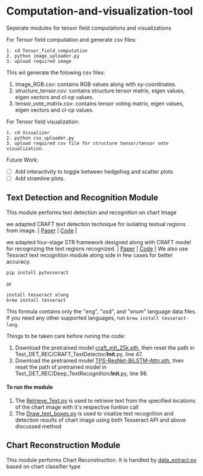 # Computation-and-visualization-tool
Seperate modules for tensor field computations and visualizations

For Tensor field computation and generate csv files:
```
1. cd Tensor_field_computation
2. python image_uploader.py
3. upload required image
```

This wil generate the folowing csv files:
1. Image_RGB.csv: contains RGB values along with xy-coordinates.
2. structure_tensor.csv: contains structure tensor matrix, eigen values, eigen vectors and cl-cp values.
3. tensor_vote_matrix.csv: contains tensor voting matrix, eigen values, eigen vectors and cl-cp values.


For Tensor field visualization:
```
1. cd Visualizer
2. python csv_uploader.py
3. upload required csv file for structure tensor/tensor vote visualization.
```

Future Work:
- [ ] Add interactivity to toggle between hedgehog and scatter plots.
- [ ] Add stramline plots.

## Text Detection and Recognition Module

This module performs text detection and recognition on chart Image

we adapted CRAFT text detection technique for isolating textual regions from image.
| [Paper](https://arxiv.org/abs/1904.01941) | [Code](https://github.com/clovaai/CRAFT-pytorch) |

we adapted four-stage STR framework designed along with CRAFT model for recognizing the text regions recognized.
| [Paper](https://arxiv.org/abs/1904.01906) | [Code](https://github.com/clovaai/deep-text-recognition-benchmark) |
 We also use Tessract text recognition module along side in few cases for better accuracy.

```
pip install pytesseract
```
or
```
install tesseract along
brew install tesseract
```
This formula contains only the "eng", "osd", and "snum" language data files.
If you need any other supported languages, run `brew install tesseract-lang`.

Things to be taken care before runing the code:
1. Download the pretrained model [craft_mlt_25k.pth](https://drive.google.com/file/d/1Jk4eGD7crsqCCg9C9VjCLkMN3ze8kutZ/view), then reset the path in Text_DET_REC/CRAFT_TextDetector/__Init__.py, line 47.
2. Download the pretrained model [TPS-ResNet-BiLSTM-Attn.pth](https://drive.google.com/drive/folders/15WPsuPJDCzhp2SvYZLRj8mAlT3zmoAMW), then reset the path of pretrained model in Text_DET_REC/Deep_TextRecognition/__Init__.py, line 98.

#### To run the module
1. The [Retrieve_Text.py](https://github.com/GVCL/Tensor-field-framework-for-chart-analysis/blob/master/Computation_and_visualization_tool/Text_DET_REC/Retrieve_Text.py) is used to retrieve text from the specified locations of the chart image with it's respective funtion call
2. The [Draw_text_boxes.py](https://github.com/GVCL/Tensor-field-framework-for-chart-analysis/blob/master/Computation_and_visualization_tool/Text_DET_REC/Draw_text_boxes.py) is used to visalize text recognition and detection results of chart image using both Tesseract API and above discussed method

## Chart Reconstruction Module

This module performs Chart Reconstruction. It is handled by [data_extract.py](https://github.com/GVCL/Tensor-field-framework-for-chart-analysis/blob/master/Computation_and_visualization_tool/Tensor_field_computation/data_extract.py) based on chart classifier type
